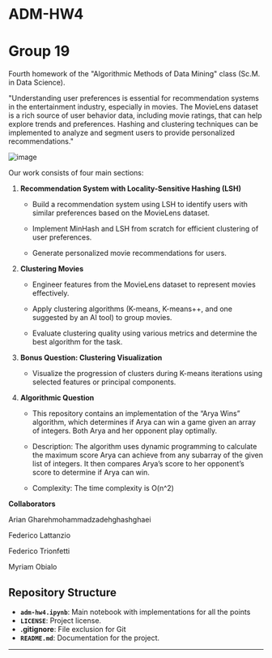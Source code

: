 # ADM-HW4
# Group 19
Fourth homework of the "Algorithmic Methods of Data Mining" class (Sc.M. in Data Science).

"Understanding user preferences is essential for recommendation systems in the entertainment industry, especially in movies. The MovieLens dataset is a rich source of user behavior data, including movie ratings, that can help explore trends and preferences. Hashing and clustering techniques can be implemented to analyze and segment users to provide personalized recommendations."

![image](https://github.com/user-attachments/assets/57a5917a-9d51-4c60-8797-e67804a317ae)


Our work consists of four main sections:

1. **Recommendation System with Locality-Sensitive Hashing (LSH)**  
   - Build a recommendation system using LSH to identify users with similar preferences based on the MovieLens dataset.
     
   - Implement MinHash and LSH from scratch for efficient clustering of user preferences.
     
   - Generate personalized movie recommendations for users.

2. **Clustering Movies**  
   - Engineer features from the MovieLens dataset to represent movies effectively.
     
   - Apply clustering algorithms (K-means, K-means++, and one suggested by an AI tool) to group movies.
     
   - Evaluate clustering quality using various metrics and determine the best algorithm for the task.

3. **Bonus Question: Clustering Visualization**
   
   - Visualize the progression of clusters during K-means iterations using selected features or principal components.

5. **Algorithmic Question**
   - This repository contains an implementation of the “Arya Wins” algorithm, which determines if Arya can win a game given an array of integers. Both Arya and her opponent play optimally.

   - Description: The algorithm uses dynamic programming to calculate the maximum score Arya can achieve from any subarray of the given list of integers. It then compares Arya’s score to her opponent’s score to determine if Arya can win.

   - Complexity: The time complexity is O(n^2)

**Collaborators**

Arian Gharehmohammadzadehghashghaei

Federico Lattanzio

Federico Trionfetti

Myriam Obialo


## **Repository Structure**
- **`adm-hw4.ipynb`**: Main notebook with implementations for all the points
- **`LICENSE`**: Project license.
- **.gitignore**: File exclusion for Git
- **`README.md`**: Documentation for the project.


---
